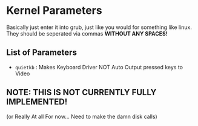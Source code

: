 # Kernel Parameters

Basically just enter it into grub, just like you would for something like linux.
They should be seperated via commas **WITHOUT ANY SPACES!**

## List of Parameters

- `quietkb` : Makes Keyboard Driver NOT Auto Output pressed keys to Video

## NOTE: THIS IS NOT CURRENTLY FULLY IMPLEMENTED! 
(or Really At all For now... Need to make the damn disk calls)